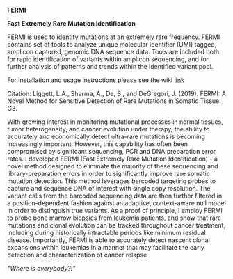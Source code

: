 **FERMI**

**Fast Extremely Rare Mutation Identification**

FERMI is used to identify mutations at an extremely rare frequency.
FERMI contains set of tools to analyze unique molecular identifier (UMI) tagged, amplicon captured, genomic DNA sequence data. Tools are included both for rapid identification of variants within amplicon sequencing, and for further analysis of patterns and trends within the identified variant pool.

For installation and usage instructions please see the wiki [link](https://github.com/liggettla/FERMI/wiki "here")

Citation: Liggett, L.A., Sharma, A., De, S., and DeGregori, J. (2019). FERMI: A Novel Method for Sensitive Detection of Rare Mutations in Somatic Tissue. G3.

With growing interest in monitoring mutational processes in normal tissues, tumor heterogeneity, and cancer evolution under therapy, the ability to accurately and economically detect ultra-rare mutations is becoming increasingly important. However, this capability has often been compromised by significant sequencing, PCR and DNA preparation error rates. I developed FERMI (Fast Extremely Rare Mutation Identification) - a novel method designed to eliminate the majority of these sequencing and library-preparation errors in order to significantly improve rare somatic mutation detection. This method leverages barcoded targeting probes to capture and sequence DNA of interest with single copy resolution. The variant calls from the barcoded sequencing data are then further filtered in a position-dependent fashion against an adaptive, context-aware null model in order to distinguish true variants. As a proof of principle, I employ FERMI to probe bone marrow biopsies from leukemia patients, and show that rare mutations and clonal evolution can be tracked throughout cancer treatment, including during historically intractable periods like minimum residual disease. Importantly, FERMI is able to accurately detect nascent clonal expansions within leukemias in a manner that may facilitate the early detection and characterization of cancer relapse

*"Where is everybody?!"*
